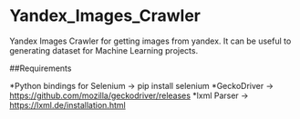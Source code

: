 # Yandex_Images_Crawler
Yandex Images Crawler for getting images from yandex. It can be useful to generating dataset for Machine Learning projects.

##Requirements

*Python bindings for Selenium -> pip install selenium
*GeckoDriver -> https://github.com/mozilla/geckodriver/releases
*lxml Parser -> https://lxml.de/installation.html
